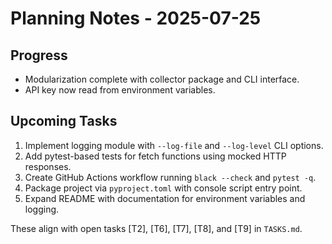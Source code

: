 # Planning Notes - 2025-07-25

## Progress
- Modularization complete with collector package and CLI interface.
- API key now read from environment variables.

## Upcoming Tasks
1. Implement logging module with `--log-file` and `--log-level` CLI options.
2. Add pytest-based tests for fetch functions using mocked HTTP responses.
3. Create GitHub Actions workflow running `black --check` and `pytest -q`.
4. Package project via `pyproject.toml` with console script entry point.
5. Expand README with documentation for environment variables and logging.

These align with open tasks [T2], [T6], [T7], [T8], and [T9] in `TASKS.md`.
